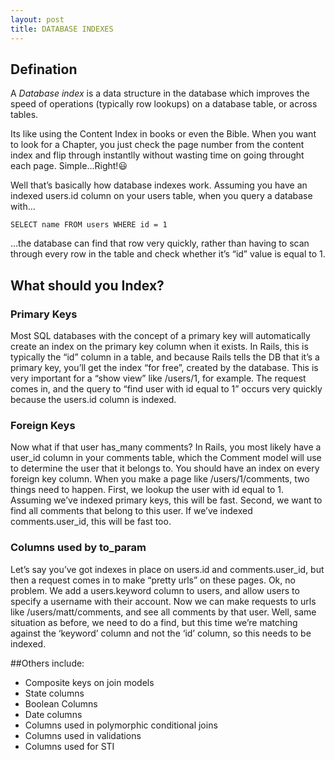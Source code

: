 ```yaml
---
layout: post
title: DATABASE INDEXES
---
```


## Defination

A *Database index* is a data structure in the database which improves the speed of operations (typically row lookups) on a database table, or across tables.

Its like using the Content Index in books or even the Bible. When you want to look for a Chapter, you just check the page number from the content index and flip through instantlly without wasting time on going throught each page.
Simple...Right!😃

Well that’s basically how database indexes work. Assuming you have an indexed users.id column on your users table, when you query a database with…

```
SELECT name FROM users WHERE id = 1
```

…the database can find that row very quickly, rather than having to scan through every row in the table and check whether it’s “id” value is equal to 1.

## What should you Index?

### Primary Keys

Most SQL databases with the concept of a primary key will automatically create an index on the primary key column when it exists. In Rails, this is typically the “id” column in a table, and because Rails tells the DB that it’s a primary key, you’ll get the index “for free”, created by the database. This is very important for a “show view” like /users/1, for example. The request comes in, and the query to “find user with id equal to 1” occurs very quickly because the users.id column is indexed.

### Foreign Keys

Now what if that user has_many comments? In Rails, you most likely have a user_id column in your comments table, which the Comment model will use to determine the user that it belongs to. You should have an index on every foreign key column. When you make a page like /users/1/comments, two things need to happen. First, we lookup the user with id equal to 1. Assuming we’ve indexed primary keys, this will be fast. Second, we want to find all comments that belong to this user. If we’ve indexed comments.user_id, this will be fast too.

### Columns used by to_param

Let’s say you’ve got indexes in place on users.id and comments.user_id, but then a request comes in to make “pretty urls” on these pages. Ok, no problem. We add a users.keyword column to users, and allow users to specify a username with their account. Now we can make requests to urls like /users/matt/comments, and see all comments by that user. Well, same situation as before, we need to do a find, but this time we’re matching against the ‘keyword’ column and not the ‘id’ column, so this needs to be indexed.

##Others include:

* Composite keys on join models
* State columns
* Boolean Columns
* Date columns
* Columns used in polymorphic conditional joins
* Columns used in validations
* Columns used for STI
